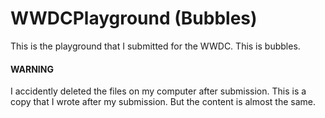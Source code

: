 # WWDCPlayground (Bubbles)

This is the playground that I submitted for the WWDC.
This is bubbles.

#### WARNING

I accidently deleted the files on my computer after submission. This is a copy that I wrote after my submission. But the content is almost the same.
